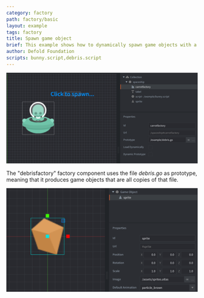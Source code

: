 ```yaml
---
category: factory
path: factory/basic
layout: example
tags: factory
title: Spawn game object
brief: This example shows how to dynamically spawn game objects with a factory component.
author: Defold Foundation
scripts: bunny.script,debris.script
---
```


![basic](basic.png)

The "debrisfactory" factory component uses the file *debris.go* as prototype, meaning that it produces game objects that are all copies of that file.

![debris](debris.png)
